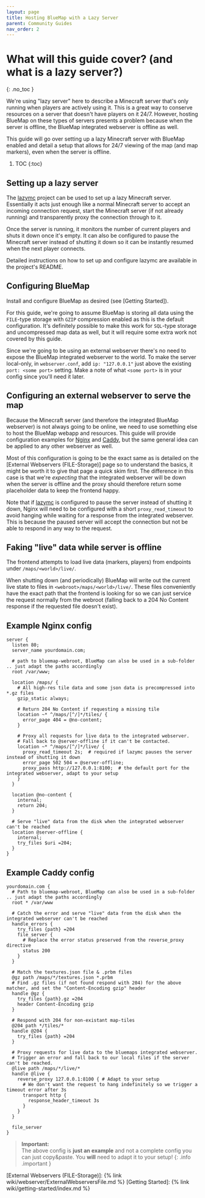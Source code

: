 ```yaml
---
layout: page
title: Hosting BlueMap with a Lazy Server
parent: Community Guides
nav_order: 2
---
```


# What will this guide cover? (and what is a lazy server?)
{: .no_toc }

We're using "lazy server" here to describe a Minecraft server that's only running when players are
actively using it. This is a great way to conserve resources on a server that doesn't have players
on it 24/7. However, hosting BlueMap on these types of servers presents a problem because when the
server is offline, the BlueMap integrated webserver is offline as well.

This guide will go over setting up a lazy Minecraft server with BlueMap enabled and detail a setup
that allows for 24/7 viewing of the map (and map markers), even when the server is offline.

1. TOC
{:toc}


## Setting up a lazy server

The [lazymc] project can be used to set up a lazy Minecraft server. Essentially it acts just enough
like a normal Minecraft server to accept an incoming connection request, start the Minecraft server
(if not already running) and transparently proxy the connection through to it.

Once the server is running, it monitors the number of current players and shuts it down once it's
empty. It can also be configured to pause the Minecraft server instead of shutting it down so it can
be instantly resumed when the next player connects.

Detailed instructions on how to set up and configure lazymc are available in the project's README.


## Configuring BlueMap

Install and configure BlueMap as desired (see [Getting Started]).

For this guide, we're going to assume BlueMap is storing all data using the `FILE`-type storage with
`GZIP` compression enabled as this is the default configuration. It's definitely possible to make
this work for `SQL`-type storage and uncompressed map data as well, but it will require some
extra work not covered by this guide.

Since we're going to be using an external webserver there's no need to expose the BlueMap integrated
webserver to the world. To make the server local-only, in `webserver.conf`, add `ip: "127.0.0.1"`
just above the existing `port: <some port>` setting. Make a note of what `<some port>` is in your
config since you'll need it later.


## Configuring an external webserver to serve the map

Because the Minecraft server (and therefore the integrated BlueMap webserver) is not always going to
be online, we need to use something else to host the BlueMap webapp and resources. This guide will
provide configuration examples for [Nginx] and [Caddy], but the same general idea can be applied to any other
webserver as well.

Most of this configuration is going to be the exact same as is detailed on the [External Webservers
(FILE-Storage)] page so to understand the basics, it might be worth it to give that page a quick
skim first. The difference in this case is that we're *expecting* that the integrated webserver will
be down when the server is offline and the proxy should therefore return some placeholder data to
keep the frontend happy.

Note that if [lazymc] is configured to pause the server instead of shutting it down, Nginx will need
to be configured with a short `proxy_read_timeout` to avoid hanging while waiting for a response
from the integrated webserver. This is because the paused server will accept the connection but not
be able to respond in any way to the request.


## Faking "live" data while server is offline

The frontend attempts to load live data (markers, players) from endpoints under
`/maps/<world>/live/`.

When shutting down (and periodically) BlueMap will write out the current live state to files in
`<webroot>/maps/<world>/live/`. These files conveniently have the exact path that the frontend is
looking for so we can just service the request normally from the webroot (falling back to a 204 No
Content response if the requested file doesn't exist).


## Example Nginx config

```nginx
server {
  listen 80;
  server_name yourdomain.com;

  # path to bluemap-webroot, BlueMap can also be used in a sub-folder .. just adapt the paths accordingly
  root /var/www;

  location /maps/ {
    # All high-res tile data and some json data is precompressed into *.gz files
    gzip_static always;

    # Return 204 No Content if requesting a missing tile
    location ~* ^/maps/[^/]*/tiles/ {
      error_page 404 = @no-content;
    }

    # Proxy all requests for live data to the integrated webserver.
    # Fall back to @server-offline if it can't be contacted.
    location ~* ^/maps/[^/]*/live/ {
      proxy_read_timeout 2s;  # required if lazymc pauses the server instead of shutting it down
      error_page 502 504 = @server-offline;
      proxy_pass http://127.0.0.1:8100;  # the default port for the integrated webserver, adapt to your setup
    }
  }

  location @no-content {
    internal;
    return 204;
  }

  # Serve "live" data from the disk when the integrated webserver can't be reached
  location @server-offline {
    internal;
    try_files $uri =204;
  }
}
```

## Example Caddy config

```
yourdomain.com {
  # Path to bluemap-webroot, BlueMap can also be used in a sub-folder .. just adapt the paths accordingly
  root * /var/www

  # Catch the error and serve "live" data from the disk when the integrated webserver can't be reached
  handle_errors {
    try_files {path} =204
    file_server {
      # Replace the error status preserved from the reverse_proxy directive
      status 200
    }
  }

  # Match the textures.json file & .prbm files
  @gz path /maps/*/textures.json *.prbm
  # Find .gz files (if not found respond with 204) for the above matcher, and set the "Content-Encoding gzip" header
  handle @gz {
    try_files {path}.gz =204
    header Content-Encoding gzip
  }

  # Respond with 204 for non-existant map-tiles
  @204 path */tiles/*
  handle @204 {
    try_files {path} =204
  }

  # Proxy requests for live data to the bluemaps integrated webserver.
  # Trigger an error and fall back to our local files if the server can't be reached.
  @live path /maps/*/live/*
  handle @live {
    reverse_proxy 127.0.0.1:8100 { # Adapt to your setup
      # We don't want the request to hang indefinitely so we trigger a timeout error after 3s
      transport http {
        response_header_timeout 3s
      }
    }
  }

  file_server
}
```

> **Important:**<br>
> The above config is **just an example** and not a complete config you can just copy&paste. You
> **will** need to adapt it to your setup!
{: .info .important }


  [lazymc]:https://github.com/timvisee/lazymc
  [Nginx]: https://nginx.org/
  [Caddy]: https://caddyserver.com/
  [External Webservers (FILE-Storage)]: {% link wiki/webserver/ExternalWebserversFile.md %}
  [Getting Started]: {% link wiki/getting-started/index.md %}
